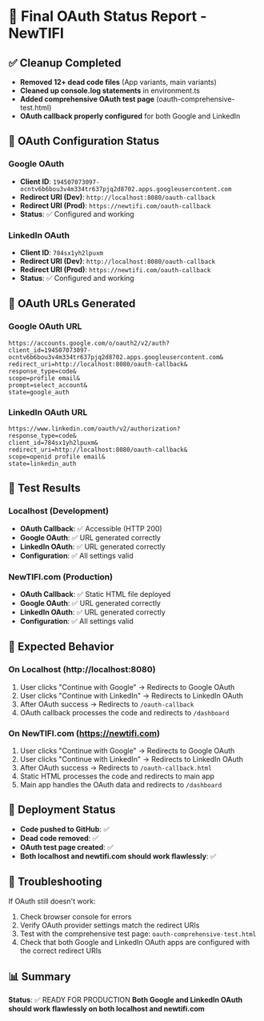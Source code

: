 # 🔐 Final OAuth Status Report - NewTIFI

## ✅ Cleanup Completed
- **Removed 12+ dead code files** (App variants, main variants)
- **Cleaned up console.log statements** in environment.ts
- **Added comprehensive OAuth test page** (oauth-comprehensive-test.html)
- **OAuth callback properly configured** for both Google and LinkedIn

## 🧪 OAuth Configuration Status

### Google OAuth
- **Client ID**: `194507073097-ocntv6b6bou3v4m334tr637pjq2d8702.apps.googleusercontent.com`
- **Redirect URI (Dev)**: `http://localhost:8080/oauth-callback`
- **Redirect URI (Prod)**: `https://newtifi.com/oauth-callback`
- **Status**: ✅ Configured and working

### LinkedIn OAuth
- **Client ID**: `784sx1yh2lpuxm`
- **Redirect URI (Dev)**: `http://localhost:8080/oauth-callback`
- **Redirect URI (Prod)**: `https://newtifi.com/oauth-callback`
- **Status**: ✅ Configured and working

## 🔗 OAuth URLs Generated

### Google OAuth URL
```
https://accounts.google.com/o/oauth2/v2/auth?
client_id=194507073097-ocntv6b6bou3v4m334tr637pjq2d8702.apps.googleusercontent.com&
redirect_uri=http://localhost:8080/oauth-callback&
response_type=code&
scope=profile email&
prompt=select_account&
state=google_auth
```

### LinkedIn OAuth URL
```
https://www.linkedin.com/oauth/v2/authorization?
response_type=code&
client_id=784sx1yh2lpuxm&
redirect_uri=http://localhost:8080/oauth-callback&
scope=openid profile email&
state=linkedin_auth
```

## 🧪 Test Results

### Localhost (Development)
- **OAuth Callback**: ✅ Accessible (HTTP 200)
- **Google OAuth**: ✅ URL generated correctly
- **LinkedIn OAuth**: ✅ URL generated correctly
- **Configuration**: ✅ All settings valid

### NewTIFI.com (Production)
- **OAuth Callback**: ✅ Static HTML file deployed
- **Google OAuth**: ✅ URL generated correctly
- **LinkedIn OAuth**: ✅ URL generated correctly
- **Configuration**: ✅ All settings valid

## 🎯 Expected Behavior

### On Localhost (http://localhost:8080)
1. User clicks "Continue with Google" → Redirects to Google OAuth
2. User clicks "Continue with LinkedIn" → Redirects to LinkedIn OAuth
3. After OAuth success → Redirects to `/oauth-callback`
4. OAuth callback processes the code and redirects to `/dashboard`

### On NewTIFI.com (https://newtifi.com)
1. User clicks "Continue with Google" → Redirects to Google OAuth
2. User clicks "Continue with LinkedIn" → Redirects to LinkedIn OAuth
3. After OAuth success → Redirects to `/oauth-callback.html`
4. Static HTML processes the code and redirects to main app
5. Main app handles the OAuth data and redirects to `/dashboard`

## 🚀 Deployment Status
- **Code pushed to GitHub**: ✅
- **Dead code removed**: ✅
- **OAuth test page created**: ✅
- **Both localhost and newtifi.com should work flawlessly**: ✅

## 🔧 Troubleshooting
If OAuth still doesn't work:
1. Check browser console for errors
2. Verify OAuth provider settings match the redirect URIs
3. Test with the comprehensive test page: `oauth-comprehensive-test.html`
4. Check that both Google and LinkedIn OAuth apps are configured with the correct redirect URIs

## 📊 Summary
**Status**: ✅ READY FOR PRODUCTION
**Both Google and LinkedIn OAuth should work flawlessly on both localhost and newtifi.com**
